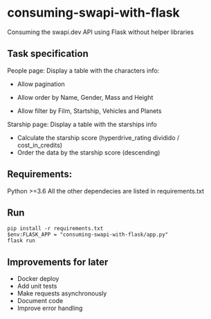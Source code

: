 # consuming-swapi-with-flask
Consuming the swapi.dev API using Flask without helper libraries

## Task specification
 People page: Display a table with the characters info:

  - Allow pagination

  - Allow order by Name, Gender, Mass and Height 

  - Allow filter by Film, Startship, Vehicles and Planets

Starship page: Display a table with the starships info 
  - Calculate the starship score (hyperdrive_rating dividido / cost_in_credits)
  - Order the data by the starship score (descending)

## Requirements:
Python >=3.6
All the other dependecies are listed in requirements.txt 

## Run

```
pip install -r requirements.txt
$env:FLASK_APP = "consuming-swapi-with-flask/app.py"
flask run
```

## Improvements for later

- Docker deploy 
- Add unit tests
- Make requests asynchronously
- Document code
- Improve error handling

